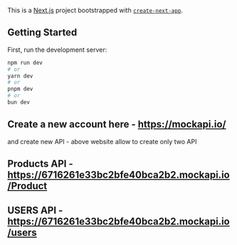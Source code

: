 This is a [Next.js](https://nextjs.org) project bootstrapped with [`create-next-app`](https://nextjs.org/docs/app/api-reference/cli/create-next-app).

## Getting Started

First, run the development server:

```bash
npm run dev
# or
yarn dev
# or
pnpm dev
# or
bun dev
```
## Create a new account here - https://mockapi.io/
and create new API - above website allow to create only two API 

## Products API - https://6716261e33bc2bfe40bca2b2.mockapi.io/Product

## USERS API - https://6716261e33bc2bfe40bca2b2.mockapi.io/users
